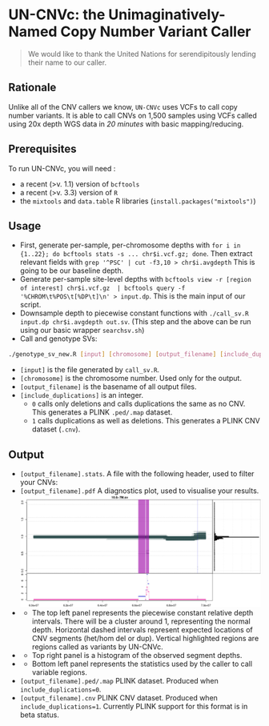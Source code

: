 # UN-CNVc: the Unimaginatively-Named Copy Number Variant Caller

> We would like to thank the United Nations for serendipitously lending their name to our caller.

## Rationale
Unlike all of the CNV callers we know, `UN-CNVc` uses VCFs to call copy number variants. It is able to call CNVs on 1,500 samples using VCFs called using 20x depth WGS data in _20 minutes_ with basic mapping/reducing.

## Prerequisites
To run UN-CNVc, you will need :
* a recent (>v. 1.1) version of `bcftools`
* a recent (>v. 3.3) version of `R`
* the `mixtools` and `data.table` R libraries (`install.packages("mixtools")`)

## Usage

* First, generate per-sample, per-chromosome depths with `for i in {1..22}; do bcftools stats -s ... chr$i.vcf.gz; done`. Then extract relevant fields with `grep '^PSC' | cut -f3,10 > chr$i.avgdepth` This is going to be our baseline depth.
* Generate per-sample site-level depths with `bcftools view -r [region of interest] chr$i.vcf.gz  | bcftools query -f '%CHROM\t%POS\t[%DP\t]\n' > input.dp`. This is the main input of our script.
* Downsample depth to piecewise constant functions with `./call_sv.R input.dp chr$i.avgdepth out.sv`. (This step and the above can be run using our basic wrapper `searchsv.sh`)
* Call and genotype SVs:

```bash
./genotype_sv_new.R [input] [chromosome] [output_filename] [include_duplications]
```
   * `[input]` is the file generated by `call_sv.R`.
   * `[chromosome]` is the chromosome number. Used only for the output.
   * `[output_filename]` is the basename of all output files.
   * `[include_duplications]` is an integer. 
      * `0` calls only deletions and calls duplications the same as no CNV. This generates a PLINK `.ped/.map` dataset.
      * `1` calls duplications as well as deletions. This generates a PLINK CNV dataset (`.cnv`).

## Output

* `[output_filename].stats`. A file with the following header, used to filter your CNVs:
* `[output_filename].pdf` A diagnostics plot, used to visualise your results.
![example.png](example.png)
* * The top left panel represents the piecewise constant relative depth intervals. There will be a cluster around 1, representing the normal depth. Horizontal dashed intervals represent expected locations of CNV segments (het/hom del or dup). Vertical highlighted regions are regions called as variants by UN-CNVc.
* * Top right panel is a histogram of the observed segment depths.
* * Bottom left panel represents the statistics used by the caller to call variable regions.
* `[output_filename].ped/.map` PLINK dataset. Produced when `include_duplications=0`.
* `[output_filename].cnv` PLINK CNV dataset. Produced when `include_duplications=1`. Currently PLINK support for this format is in beta status.
